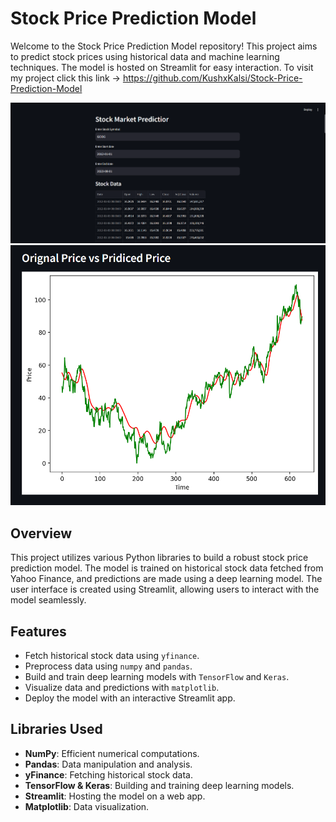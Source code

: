 # Stock Price Prediction Model

Welcome to the Stock Price Prediction Model repository! This project aims to predict stock prices using historical data and machine learning techniques. The model is hosted on Streamlit for easy interaction.
To visit my project click this link -> https://github.com/KushxKalsi/Stock-Price-Prediction-Model

![Project Banner](Images/Home_Page_Image.png)
![Project_Banner](Images/Output_Image.png)

## Overview

This project utilizes various Python libraries to build a robust stock price prediction model. The model is trained on historical stock data fetched from Yahoo Finance, and predictions are made using a deep learning model. The user interface is created using Streamlit, allowing users to interact with the model seamlessly.

## Features

- Fetch historical stock data using `yfinance`.
- Preprocess data using `numpy` and `pandas`.
- Build and train deep learning models with `TensorFlow` and `Keras`.
- Visualize data and predictions with `matplotlib`.
- Deploy the model with an interactive Streamlit app.

## Libraries Used

- **NumPy**: Efficient numerical computations.
- **Pandas**: Data manipulation and analysis.
- **yFinance**: Fetching historical stock data.
- **TensorFlow & Keras**: Building and training deep learning models.
- **Streamlit**: Hosting the model on a web app.
- **Matplotlib**: Data visualization.
